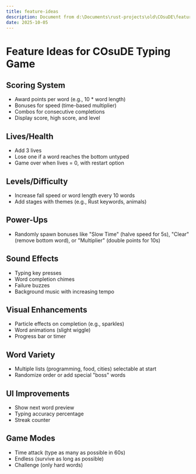 ```yaml
---
title: feature-ideas
description: Document from d:\Documents\rust-projects\old\COsuDE\feature-ideas.md
date: 2025-10-05
---
```


# Feature Ideas for COsuDE Typing Game

## Scoring System
- Award points per word (e.g., 10 * word length)
- Bonuses for speed (time-based multiplier)
- Combos for consecutive completions
- Display score, high score, and level

## Lives/Health
- Add 3 lives
- Lose one if a word reaches the bottom untyped
- Game over when lives = 0, with restart option

## Levels/Difficulty
- Increase fall speed or word length every 10 words
- Add stages with themes (e.g., Rust keywords, animals)

## Power-Ups
- Randomly spawn bonuses like "Slow Time" (halve speed for 5s), "Clear" (remove bottom word), or "Multiplier" (double points for 10s)

## Sound Effects
- Typing key presses
- Word completion chimes
- Failure buzzes
- Background music with increasing tempo

## Visual Enhancements
- Particle effects on completion (e.g., sparkles)
- Word animations (slight wiggle)
- Progress bar or timer

## Word Variety
- Multiple lists (programming, food, cities) selectable at start
- Randomize order or add special "boss" words

## UI Improvements
- Show next word preview
- Typing accuracy percentage
- Streak counter

## Game Modes
- Time attack (type as many as possible in 60s)
- Endless (survive as long as possible)
- Challenge (only hard words)
